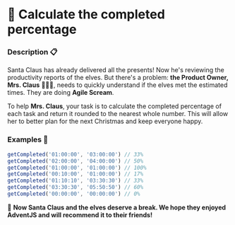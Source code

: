 # 🎯 Calculate the completed percentage

### Description 📋

Santa Claus has already delivered all the presents! Now he's reviewing the productivity reports of the elves. But there's a problem: **the Product Owner, Mrs. Claus** 🧑‍🎄✨, needs to quickly understand if the elves met the estimated times. They are doing **Agile Scream**.

To help **Mrs. Claus**, your task is to calculate the completed percentage of each task and return it rounded to the nearest whole number. This will allow her to better plan for the next Christmas and keep everyone happy.

### Examples 📌

```js
getCompleted('01:00:00', '03:00:00') // 33%
getCompleted('02:00:00', '04:00:00') // 50%
getCompleted('01:00:00', '01:00:00') // 100%
getCompleted('00:10:00', '01:00:00') // 17%
getCompleted('01:10:10', '03:30:30') // 33%
getCompleted('03:30:30', '05:50:50') // 60%
getCompleted('00:00:00', '00:00:00') // 0%
```

🎁 **Now Santa Claus and the elves deserve a break. We hope they enjoyed AdventJS and will recommend it to their friends!**
